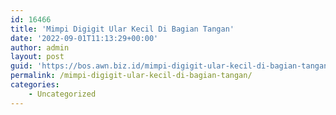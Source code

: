 ```yaml
---
id: 16466
title: 'Mimpi Digigit Ular Kecil Di Bagian Tangan'
date: '2022-09-01T11:13:29+00:00'
author: admin
layout: post
guid: 'https://bos.awn.biz.id/mimpi-digigit-ular-kecil-di-bagian-tangan/'
permalink: /mimpi-digigit-ular-kecil-di-bagian-tangan/
categories:
    - Uncategorized
---
```


